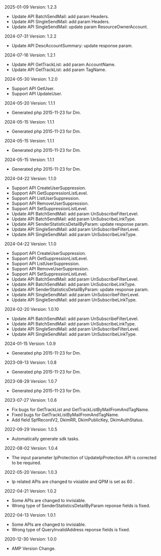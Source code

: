 2025-01-09 Version: 1.2.3
- Update API BatchSendMail: add param Headers.
- Update API SingleSendMail: add param Headers.
- Update API SingleSendMail: update param ResourceOwnerAccount.


2024-07-31 Version: 1.2.2
- Update API DescAccountSummary: update response param.


2024-07-16 Version: 1.2.1
- Update API GetTrackList: add param AccountName.
- Update API GetTrackList: add param TagName.


2024-05-30 Version: 1.2.0
- Support API GetUser.
- Support API UpdateUser.


2024-05-20 Version: 1.1.1
- Generated php 2015-11-23 for Dm.

2024-05-15 Version: 1.1.1
- Generated php 2015-11-23 for Dm.

2024-05-15 Version: 1.1.1
- Generated php 2015-11-23 for Dm.

2024-05-15 Version: 1.1.1
- Generated php 2015-11-23 for Dm.

2024-04-22 Version: 1.1.0
- Support API CreateUserSuppression.
- Support API GetSuppressionListLevel.
- Support API ListUserSuppression.
- Support API RemoveUserSuppression.
- Support API SetSuppressionListLevel.
- Update API BatchSendMail: add param UnSubscribeFilterLevel.
- Update API BatchSendMail: add param UnSubscribeLinkType.
- Update API SenderStatisticsDetailByParam: update response param.
- Update API SingleSendMail: add param UnSubscribeFilterLevel.
- Update API SingleSendMail: add param UnSubscribeLinkType.


2024-04-22 Version: 1.1.0
- Support API CreateUserSuppression.
- Support API GetSuppressionListLevel.
- Support API ListUserSuppression.
- Support API RemoveUserSuppression.
- Support API SetSuppressionListLevel.
- Update API BatchSendMail: add param UnSubscribeFilterLevel.
- Update API BatchSendMail: add param UnSubscribeLinkType.
- Update API SenderStatisticsDetailByParam: update response param.
- Update API SingleSendMail: add param UnSubscribeFilterLevel.
- Update API SingleSendMail: add param UnSubscribeLinkType.


2024-02-20 Version: 1.0.10
- Update API BatchSendMail: add param UnSubscribeFilterLevel.
- Update API BatchSendMail: add param UnSubscribeLinkType.
- Update API SingleSendMail: add param UnSubscribeFilterLevel.
- Update API SingleSendMail: add param UnSubscribeLinkType.


2024-01-15 Version: 1.0.9
- Generated php 2015-11-23 for Dm.

2023-09-13 Version: 1.0.8
- Generated php 2015-11-23 for Dm.

2023-08-29 Version: 1.0.7
- Generated php 2015-11-23 for Dm.

2023-07-27 Version: 1.0.6
- Fix bugs for GetTrackList and GetTrackListByMailFromAndTagName.
- Fixed bugs for GetTrackListByMailFromAndTagName.
- Add field SpfRecordV2, DkimRR, DkimPublicKey, DkimAuthStatus.

2022-09-29 Version: 1.0.5
- Automatically generate sdk tasks.

2022-08-02 Version: 1.0.4
- The input parameter IpProtection of UpdateIpProtection API  is corrected to be required. 

2022-05-20 Version: 1.0.3
- Ip related APIs are changed to visiable and QPM is set as 60 .

2022-04-21 Version: 1.0.2
- Some APIs are changed to invisiable.
- Wrong type of SenderStatisticsDetailByParam reponse fields is fixed.

2022-04-13 Version: 1.0.1
- Some APIs are changed to invisiable.
- Wrong type of QueryInvalidAddress reponse fields is fixed.

2020-12-30 Version: 1.0.0
- AMP Version Change.

